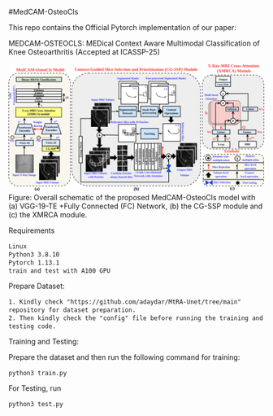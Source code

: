 #MedCAM-OsteoCls

This repo contains the Official Pytorch implementation of our paper:

MEDCAM-OSTEOCLS: MEDical Context Aware Multimodal Classification of Knee Osteoarthritis (Accepted at ICASSP-25)

![MedCAM_OsteoCls_architecture](./MedCAM_OsteoCls_architecture.png) Figure: Overall schematic of the proposed MedCAM-OsteoCls model with (a) VGG-19-TE +Fully Connected (FC) Network, (b) the CG-SSP module and (c) the XMRCA module.

Requirements

    Linux
    Python3 3.8.10
    Pytorch 1.13.1
    train and test with A100 GPU

Prepare Dataset:

    1. Kindly check "https://github.com/adaydar/MtRA-Unet/tree/main" repository for dataset preparation.
    2. Then kindly check the "config" file before running the training and testing code.

Training and Testing:

Prepare the dataset and then run the following command for training:

    python3 train.py

For Testing, run

    python3 test.py
